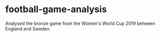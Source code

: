 # football-game-analysis
Analysed the bronze game from the Women's World Cup 2019 between England and Sweden.
